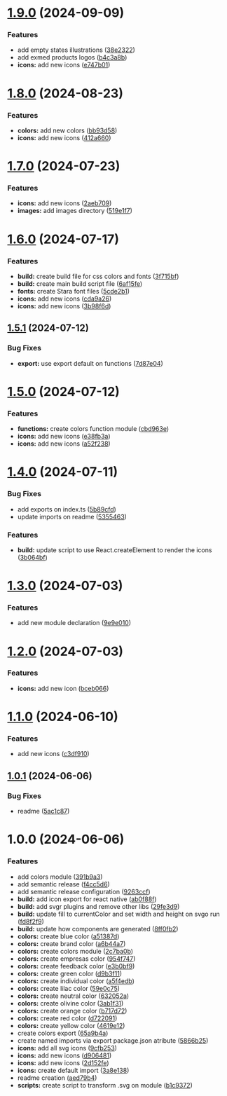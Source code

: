 # [1.9.0](https://github.com/exmed/dexter-ds/compare/v1.8.0...v1.9.0) (2024-09-09)


### Features

* add empty states illustrations ([38e2322](https://github.com/exmed/dexter-ds/commit/38e232278fabee7e766cacd827657eab5dddcf44))
* add exmed products logos ([b4c3a8b](https://github.com/exmed/dexter-ds/commit/b4c3a8bad26906f8a8839c26a3901b1b8c9d374a))
* **icons:** add new icons ([e747b01](https://github.com/exmed/dexter-ds/commit/e747b01dd90dd9e5dbca6cbc1fecb46b2f68b4ff))

# [1.8.0](https://github.com/exmed/dexter-ds/compare/v1.7.0...v1.8.0) (2024-08-23)


### Features

* **colors:** add new colors ([bb93d58](https://github.com/exmed/dexter-ds/commit/bb93d58128190010643b4dd58d888f77fc2b8a3c))
* **icons:** add new icons ([412a660](https://github.com/exmed/dexter-ds/commit/412a6607eaf352c2662ceaf2f21be79ed89b9062))

# [1.7.0](https://github.com/exmed/dexter-ds/compare/v1.6.0...v1.7.0) (2024-07-23)


### Features

* **icons:** add new icons ([2aeb709](https://github.com/exmed/dexter-ds/commit/2aeb70901d039748ecc5c66ef0fe264047bcd463))
* **images:** add images directory ([519e1f7](https://github.com/exmed/dexter-ds/commit/519e1f7d5cc26d7a787215ded00e3c7bfd2b71d7))

# [1.6.0](https://github.com/exmed/dexter-ds/compare/v1.5.1...v1.6.0) (2024-07-17)


### Features

* **build:** create build file for css colors and fonts ([3f715bf](https://github.com/exmed/dexter-ds/commit/3f715bf43dff69be76e216d5fed93e5636dac0f0))
* **build:** create main build script file ([6af15fe](https://github.com/exmed/dexter-ds/commit/6af15fec4333efeb4b8fd47cbec3c2bf29e3f61a))
* **fonts:** create Stara font files ([5cde2b1](https://github.com/exmed/dexter-ds/commit/5cde2b1575d03d42962ce67b0d69a6fbc0bcbefb))
* **icons:** add new icons ([cda9a26](https://github.com/exmed/dexter-ds/commit/cda9a26df68bf419b771cf08f055787a21796deb))
* **icons:** add new icons ([3b98f6d](https://github.com/exmed/dexter-ds/commit/3b98f6def264f2063956d9635917c58a2ed396de))

## [1.5.1](https://github.com/exmed/dexter-ds/compare/v1.5.0...v1.5.1) (2024-07-12)


### Bug Fixes

* **export:** use export default on functions ([7d87e04](https://github.com/exmed/dexter-ds/commit/7d87e04c15a921850b4092b5cc6a62a0e9e4cde3))

# [1.5.0](https://github.com/exmed/dexter-ds/compare/v1.4.0...v1.5.0) (2024-07-12)


### Features

* **functions:** create colors function module ([cbd963e](https://github.com/exmed/dexter-ds/commit/cbd963e906fe161c3d844c4ec634628d7e07c902))
* **icons:** add new icons ([e38fb3a](https://github.com/exmed/dexter-ds/commit/e38fb3a85009d289864a7b2ff0344f986cc98437))
* **icons:** add new icons ([a52f238](https://github.com/exmed/dexter-ds/commit/a52f2381740da276f2515c17976dcdeb36464ee5))

# [1.4.0](https://github.com/exmed/dexter-ds/compare/v1.3.0...v1.4.0) (2024-07-11)


### Bug Fixes

* add exports on index.ts ([5b89cfd](https://github.com/exmed/dexter-ds/commit/5b89cfd054621a6834866c49fb51d461ffc0b728))
* update imports on readme ([5355463](https://github.com/exmed/dexter-ds/commit/5355463b0a6ec5b317eeea60c6622c20b207563d))


### Features

* **build:** update script to use React.createElement to render the icons ([3b064bf](https://github.com/exmed/dexter-ds/commit/3b064bf75f15fb52a57a689b26e83c8eb6fd3bee))

# [1.3.0](https://github.com/exmed/dexter-ds/compare/v1.2.0...v1.3.0) (2024-07-03)


### Features

* add new module declaration ([9e9e010](https://github.com/exmed/dexter-ds/commit/9e9e010b4927c768434815c2a26d7878b488ac24))

# [1.2.0](https://github.com/exmed/dexter-ds/compare/v1.1.0...v1.2.0) (2024-07-03)


### Features

* **icons:** add new icon ([bceb066](https://github.com/exmed/dexter-ds/commit/bceb066edba97e1e5b95d1f1a57bb09a0e74148b))

# [1.1.0](https://github.com/exmed/dexter-ds/compare/v1.0.1...v1.1.0) (2024-06-10)


### Features

* add new icons ([c3df910](https://github.com/exmed/dexter-ds/commit/c3df910987015d146b1c0cd105cfbe356c55efea))

## [1.0.1](https://github.com/exmed/dexter-ds/compare/v1.0.0...v1.0.1) (2024-06-06)


### Bug Fixes

* readme ([5ac1c87](https://github.com/exmed/dexter-ds/commit/5ac1c875430c8c52d8d14873f7556de05c64c1ec))

# 1.0.0 (2024-06-06)


### Features

* add colors module ([391b9a3](https://github.com/exmed/dexter-ds/commit/391b9a3856282f1f20245c53df6b7a2fdd535f53))
* add semantic release ([f4cc5d6](https://github.com/exmed/dexter-ds/commit/f4cc5d6486865d789bd805f7f7705367ac10af78))
* add semantic release configuration ([9263ccf](https://github.com/exmed/dexter-ds/commit/9263ccf1a706e4d7b4465d921f6956a54eb1b648))
* **build:** add icon export for react native ([ab0f88f](https://github.com/exmed/dexter-ds/commit/ab0f88fa582231304c8cb30d6deeb8bbe61e3f21))
* **build:** add svgr plugins and remove other libs ([29fe3d9](https://github.com/exmed/dexter-ds/commit/29fe3d970b1a45c7870dc415589bb2ce1d27012b))
* **build:** update fill to currentColor and set width and height on svgo run ([fd8f2f9](https://github.com/exmed/dexter-ds/commit/fd8f2f9024f8837a1693987c159358541b167f76))
* **build:** update how components are generated ([8ff0fb2](https://github.com/exmed/dexter-ds/commit/8ff0fb2c0b67c49b58758d79513e0f5042e54bee))
* **colors:** create blue color ([a51387d](https://github.com/exmed/dexter-ds/commit/a51387d0d6479e72491f6e58973e02bf434db12a))
* **colors:** create brand color ([a6b44a7](https://github.com/exmed/dexter-ds/commit/a6b44a73e5646b0bf8dc48451b84469a9e130a33))
* **colors:** create colors module ([2c7ba0b](https://github.com/exmed/dexter-ds/commit/2c7ba0bca65f5d3d9b553a6b88122f37800a6dd8))
* **colors:** create empresas color ([954f747](https://github.com/exmed/dexter-ds/commit/954f74777d7c01420cefa829c536e7251bd5a60a))
* **colors:** create feedback color ([e3b0bf9](https://github.com/exmed/dexter-ds/commit/e3b0bf9339d08d800c137236cee6a8c66d9c89a1))
* **colors:** create green color ([d9b3f11](https://github.com/exmed/dexter-ds/commit/d9b3f111fa58b1bd308f594b895219fe9e1685a4))
* **colors:** create individual color ([a5f4edb](https://github.com/exmed/dexter-ds/commit/a5f4edb253f77cf941d462ea81e890773cddf40d))
* **colors:** create lilac color ([59e0c75](https://github.com/exmed/dexter-ds/commit/59e0c759c3aa877bb956ced8e2164f21807aed97))
* **colors:** create neutral color ([632052a](https://github.com/exmed/dexter-ds/commit/632052aa885795b5e3cd6c48460b1525dfec60f9))
* **colors:** create olivine color ([3ab1f31](https://github.com/exmed/dexter-ds/commit/3ab1f31b9309e7ecfc4149a79ba7c01e368b8cdc))
* **colors:** create orange color ([b717d72](https://github.com/exmed/dexter-ds/commit/b717d72089b0761f5f4e9da7786e79345f2ad8ba))
* **colors:** create red color ([d722091](https://github.com/exmed/dexter-ds/commit/d722091b268258fec3dd170aa879b7a0550deb64))
* **colors:** create yellow color ([4619e12](https://github.com/exmed/dexter-ds/commit/4619e12f9f63e6b3588dcf8f8af89f64d9a69eed))
* create colors export ([65a9b4a](https://github.com/exmed/dexter-ds/commit/65a9b4a0837204701f26eac9f46a9668280406a7))
* create named imports via export package.json atribute ([5866b25](https://github.com/exmed/dexter-ds/commit/5866b2538460991b587ccab872a481f62cefe608))
* **icons:** add all svg icons ([9cfb253](https://github.com/exmed/dexter-ds/commit/9cfb2536840220e02081d33f27cc8cefebf4c53f))
* **icons:** add new icons ([d906481](https://github.com/exmed/dexter-ds/commit/d9064816641e007dcd1eaf439f1c814574766356))
* **icons:** add new icons ([2d152fe](https://github.com/exmed/dexter-ds/commit/2d152fe5262c4ef2229ac7e4517df9cad08923f4))
* **icons:** create default import ([3a8e138](https://github.com/exmed/dexter-ds/commit/3a8e13800e8f147a11817f385bb4e5dc610a25c9))
* readme creation ([aed79b4](https://github.com/exmed/dexter-ds/commit/aed79b4a3fcbd202052796d1ea60a080347b3319))
* **scripts:** create script to transform .svg on module ([b1c9372](https://github.com/exmed/dexter-ds/commit/b1c9372a39b0352c64b2066abf2716647e8525fe))
